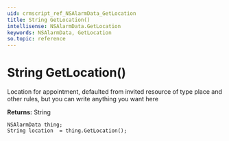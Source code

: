 ```yaml
---
uid: crmscript_ref_NSAlarmData_GetLocation
title: String GetLocation()
intellisense: NSAlarmData.GetLocation
keywords: NSAlarmData, GetLocation
so.topic: reference
---
```


# String GetLocation()

Location for appointment, defaulted from invited resource of type place and other rules, but you can write anything you want here

**Returns:** String

```crmscript
NSAlarmData thing;
String location  = thing.GetLocation();
```

